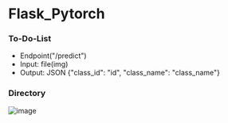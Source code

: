 # Flask_Pytorch

### To-Do-List

- Endpoint("/predict")
- Input: file(img)
- Output: JSON {"class_id": "id", "class_name": "class_name"}

### Directory
![image](https://user-images.githubusercontent.com/85675215/165879470-148f5204-9cba-4cd4-965f-6eca09af4222.png)
